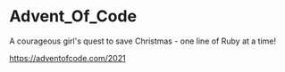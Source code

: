 # Advent_Of_Code

A courageous girl's quest to save Christmas - one line of Ruby at a time!

https://adventofcode.com/2021
